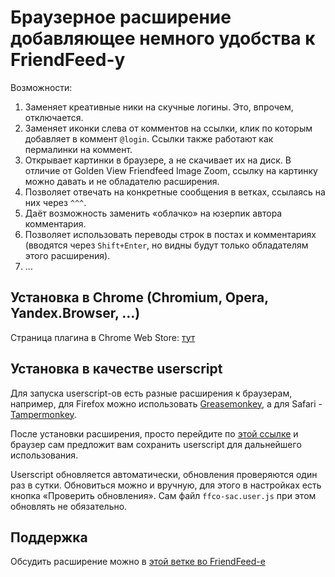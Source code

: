 # Браузерное расширение добавляющее немного удобства к FriendFeed-у

Возможности:

1. Заменяет креативные ники на скучные логины. Это, впрочем, отключается.
2. Заменяет иконки слева от комментов на ссылки, клик по которым добавляет в коммент `@login`. Ссылки также работают как пермалинки на коммент.
3. Открывает картинки в браузере, а не скачивает их на диск. В отличие от Golden View Friendfeed Image Zoom, ссылку на картинку можно давать и не обладателю расширения.
4. Позволяет отвечать на конкретные сообщения в ветках, ссылаясь на них через `^^^`.
5. Даёт возможность заменить «облачко» на юзерпик автора комментария.
6. Позволяет использовать переводы строк в постах и комментариях (вводятся через `Shift+Enter`, но видны будут только обладателям этого расширения).
7. …

## Установка в Chrome (Chromium, Opera, Yandex.Browser, …)

Страница плагина в Chrome Web Store: [тут](https://chrome.google.com/webstore/detail/friendfeed-co/cgniebblmblnalniphdgdjalefamejop)

## Установка в качестве userscript

Для запуска userscript-ов есть разные расширения к браузерам, например,
для Firefox можно использовать [Greasemonkey](https://addons.mozilla.org/ru/firefox/addon/greasemonkey/),
а для Safari - [Tampermonkey](http://tampermonkey.net/index.php?ext=dhdg&browser=safari).

После установки расширения, просто перейдите по [этой ссылке](https://github.com/davidmz/friendfeed-and-co/raw/master/ffco-sac.user.js) и браузер сам предложит вам сохранить userscript для дальнейшего использования.

Userscript обновляется автоматически, обновления проверяются один раз в сутки. Обновиться можно и вручную, для этого в настройках есть кнопка «Проверить обновления». Сам файл `ffco-sac.user.js` при этом обновлять не обязательно.

## Поддержка

Обсудить расширение можно в [этой ветке во FriendFeed-е](https://friendfeed.com/davidmz/db3867e6/src)
